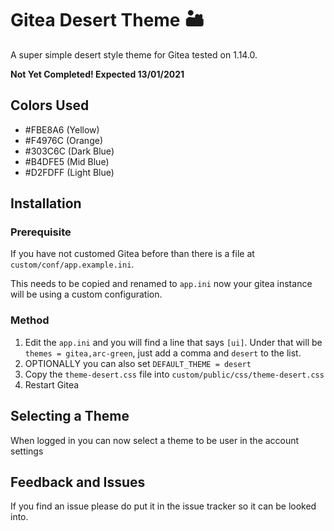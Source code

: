 # Gitea Desert Theme 🏜️
A super simple desert style theme for Gitea tested on 1.14.0.

**Not Yet Completed! Expected 13/01/2021**

## Colors Used
- #FBE8A6 (Yellow)
- #F4976C (Orange)
- #303C6C (Dark Blue)
- #B4DFE5 (Mid Blue)
- #D2FDFF (Light Blue)

## Installation
### Prerequisite
If you have not customed Gitea before than there is a file at `custom/conf/app.example.ini`.

This needs to be copied and renamed to `app.ini` now your gitea instance will be using a custom configuration.

### Method
1. Edit the `app.ini` and you will find a line that says `[ui]`. Under that will be `themes = gitea,arc-green`, just add a comma and `desert` to the list.
2. OPTIONALLY you can also set `DEFAULT_THEME = desert`
3. Copy the `theme-desert.css` file into `custom/public/css/theme-desert.css`
4. Restart Gitea

## Selecting a Theme
When logged in you can now select a theme to be user in the account settings

## Feedback and Issues
If you find an issue please do put it in the issue tracker so it can be looked into.
